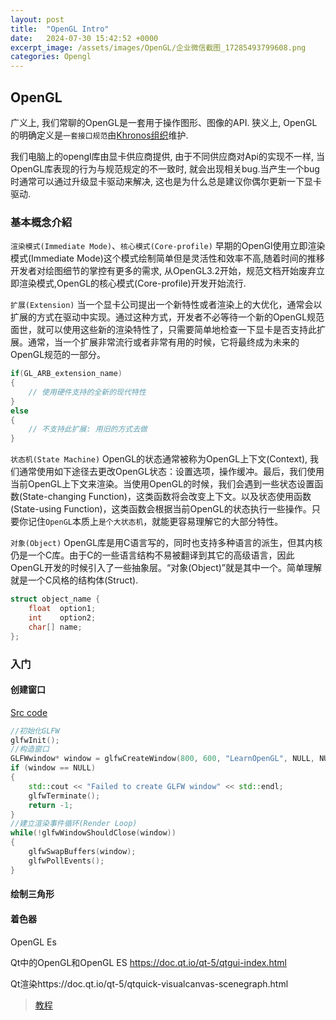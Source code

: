 ```yaml
---
layout: post
title:  "OpenGL Intro"
date:   2024-07-30 15:42:52 +0000
excerpt_image: /assets/images/OpenGL/企业微信截图_17285493799608.png
categories: Opengl
---
```


## OpenGL

广义上, 我们常聊的OpenGL是一套用于操作图形、图像的API. 狭义上, OpenGL的明确定义是`一套接口规范`由[Khronos组织](https://www.khronos.org/)维护.

我们电脑上的opengl库由显卡供应商提供, 由于不同供应商对Api的实现不一样, 当OpenGL库表现的行为与规范规定的不一致时, 就会出现相关bug.当产生一个bug时通常可以通过升级显卡驱动来解决, 这也是为什么总是建议你偶尔更新一下显卡驱动.


### 基本概念介紹
`渲染模式(Immediate Mode)`、`核心模式(Core-profile)`
早期的OpenGl使用立即渲染模式(Immediate Mode)这个模式绘制简单但是灵活性和效率不高,随着时间的推移开发者对绘图细节的掌控有更多的需求, 从OpenGL3.2开始，规范文档开始废弃立即渲染模式,OpenGL的核心模式(Core-profile)开发开始流行.

`扩展(Extension)`
当一个显卡公司提出一个新特性或者渲染上的大优化，通常会以扩展的方式在驱动中实现。通过这种方式，开发者不必等待一个新的OpenGL规范面世，就可以使用这些新的渲染特性了，只需要简单地检查一下显卡是否支持此扩展。通常，当一个扩展非常流行或者非常有用的时候，它将最终成为未来的OpenGL规范的一部分。
```c++
if(GL_ARB_extension_name)
{
    // 使用硬件支持的全新的现代特性
}
else
{
    // 不支持此扩展: 用旧的方式去做
}
```

`状态机(State Machine)`
OpenGL的状态通常被称为OpenGL上下文(Context), 我们通常使用如下途径去更改OpenGL状态：设置选项，操作缓冲。最后，我们使用当前OpenGL上下文来渲染。当使用OpenGL的时候，我们会遇到一些状态设置函数(State-changing Function)，这类函数将会改变上下文。以及状态使用函数(State-using Function)，这类函数会根据当前OpenGL的状态执行一些操作。只要你记住`OpenGL`本质上`是个大状态机`，就能更容易理解它的大部分特性。

`对象(Object)`
OpenGL库是用C语言写的，同时也支持多种语言的派生，但其内核仍是一个C库。由于C的一些语言结构不易被翻译到其它的高级语言，因此OpenGL开发的时候引入了一些抽象层。“对象(Object)”就是其中一个。简单理解就是一个C风格的结构体(Struct).
```c++
struct object_name {
    float  option1;
    int    option2;
    char[] name;
};
```

###  入门

#### 创建窗口
[Src code](https://learnopengl.com/code_viewer_gh.php?code=src/1.getting_started/1.2.hello_window_clear/hello_window_clear.cpp)
```c++
//初始化GLFW
glfwInit();
//构造窗口
GLFWwindow* window = glfwCreateWindow(800, 600, "LearnOpenGL", NULL, NULL);
if (window == NULL)
{
    std::cout << "Failed to create GLFW window" << std::endl;
    glfwTerminate();
    return -1;
}
//建立渲染事件循环(Render Loop)
while(!glfwWindowShouldClose(window))
{
    glfwSwapBuffers(window);
    glfwPollEvents();    
}
```

#### 绘制三角形
#### 着色器

OpenGL Es

Qt中的OpenGL和OpenGL ES
https://doc.qt.io/qt-5/qtgui-index.html

Qt渲染https://doc.qt.io/qt-5/qtquick-visualcanvas-scenegraph.html

> [教程](https://learnopengl-cn.github.io/)